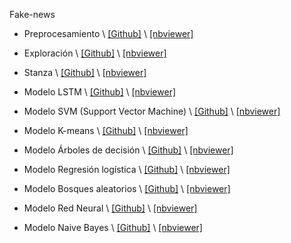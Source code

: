 Fake-news

- Preprocesamiento \ [[Github]](https://github.com/fake-news-unal/fake-news/blob/main/preprocessing.ipynb) \ [[nbviewer]](https://nbviewer.jupyter.org/github/fake-news-unal/fake-news/blob/main/preprocessing.ipynb) 

- Exploración \ [[Github]](https://github.com/fake-news-unal/fake-news/blob/main/exploration.ipynb) \ [[nbviewer]](https://nbviewer.jupyter.org/github/fake-news-unal/fake-news/blob/main/exploration.ipynb) 

- Stanza \ [[Github]](https://github.com/fake-news-unal/fake-news/blob/main/stanza_features.ipynb) \ [[nbviewer]](https://nbviewer.jupyter.org/github/fake-news-unal/fake-news/blob/main/stanza_features.ipynb) 

- Modelo LSTM \ [[Github]](https://github.com/fake-news-unal/fake-news/blob/main/lstm.ipynb) \ [[nbviewer]](https://nbviewer.jupyter.org/github/fake-news-unal/fake-news/blob/main/lstm.ipynb) 

- Modelo SVM (Support Vector Machine)  \ [[Github]](https://github.com/fake-news-unal/fake-news/blob/main/svm.ipynb) \ [[nbviewer]](https://nbviewer.jupyter.org/github/fake-news-unal/fake-news/blob/main/svm.ipynb) 

- Modelo K-means \ [[Github]](https://github.com/fake-news-unal/fake-news/blob/main/k_means.ipynb) \ [[nbviewer]](https://nbviewer.jupyter.org/github/fake-news-unal/fake-news/blob/main/k_means.ipynb) 
  
- Modelo Árboles de decisión \ [[Github]](https://github.com/fake-news-unal/fake-news/blob/main/decision_tree.ipynb) \ [[nbviewer]](https://nbviewer.jupyter.org/github/fake-news-unal/fake-news/blob/main/decision_tree.ipynb) 

- Modelo Regresión logística  \ [[Github]](https://github.com/fake-news-unal/fake-news/blob/main/logistic.ipynb) \ [[nbviewer]](https://nbviewer.jupyter.org/github/fake-news-unal/fake-news/blob/main/logistic.ipynb) 

- Modelo Bosques aleatorios \ [[Github]](https://github.com/fake-news-unal/fake-news/blob/main/random_forest.ipynb) \ [[nbviewer]](https://nbviewer.jupyter.org/github/fake-news-unal/fake-news/blob/main/random_forest.ipynb) 

- Modelo Red Neural  \ [[Github]](https://github.com/fake-news-unal/fake-news/blob/main/Modelo_Neural_Network.ipynb) \ [[nbviewer]](https://nbviewer.jupyter.org/github/fake-news-unal/fake-news/blob/main/Modelo_Neural_Network.ipynb) 

- Modelo Naive Bayes  \ [[Github]](https://github.com/fake-news-unal/fake-news/blob/main/Modelo_Naive_Bayes.ipynb) \ [[nbviewer]](https://nbviewer.jupyter.org/github/fake-news-unal/fake-news/blob/main/Modelo_Naive_Bayes.ipynb) 

